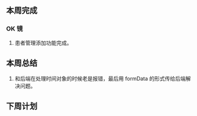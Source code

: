 ## 本周完成

### OK 镜

1. 患者管理添加功能完成。

## 本周总结

1. 和后端在处理时间对象的时候老是报错，最后用 formData 的形式传给后端解决问题。

## 下周计划

